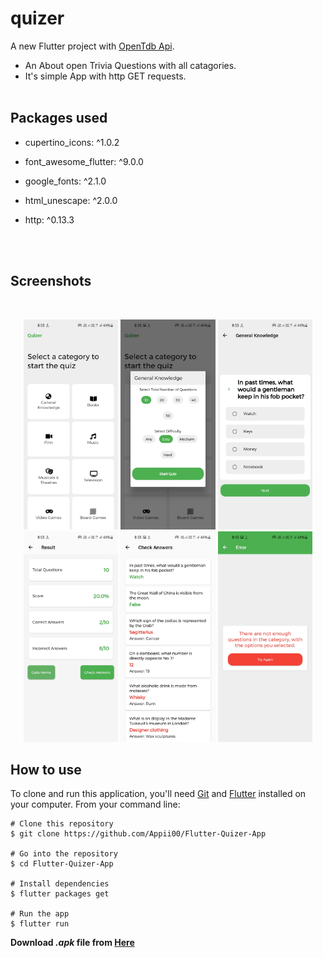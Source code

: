 # quizer

A new Flutter project with [OpenTdb Api](https://opentdb.com/api_config.php).

- An About open Trivia Questions with all catagories.
- It's simple App with http GET requests.
  </br>
  </br>

## Packages used

- cupertino_icons: ^1.0.2
- font_awesome_flutter: ^9.0.0
- google_fonts: ^2.1.0
- html_unescape: ^2.0.0
- http: ^0.13.3

  <br>
  <br>

## Screenshots

<br>
<p align="center">
<img src="screenshots\Screenshot_20210613-085506.jpg" width="30%">
<img src="screenshots\Screenshot_20210613-085513.jpg" width="30%">
<img src="screenshots\Screenshot_20210613-085522.jpg" width="30%">
<img src="screenshots\Screenshot_20210613-085541.jpg" width="30%">
<img src="screenshots\Screenshot_20210613-085547.jpg" width="30%">
<img src="screenshots\Screenshot_20210613-085557.jpg" width="30%">
</p>

## How to use

To clone and run this application, you'll need [Git](https://git-scm.com/downloads) and [Flutter](https://flutter.dev/docs/get-started/install) installed on your computer. From your command line:

```
# Clone this repository
$ git clone https://github.com/Appii00/Flutter-Quizer-App

# Go into the repository
$ cd Flutter-Quizer-App

# Install dependencies
$ flutter packages get

# Run the app
$ flutter run
```

**Download _.apk_ file from [Here](https://mega.nz/file/7182AIqB#r-PCh4GespZOKq6ynDlfRgs8kDB7TMYR0vBA94yT0MA)**
